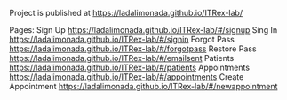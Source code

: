 Project is published at https://ladalimonada.github.io/ITRex-lab/

Pages:
  Sign Up https://ladalimonada.github.io/ITRex-lab/#/signup
  Sing In https://ladalimonada.github.io/ITRex-lab/#/signin
  Forgot Pass https://ladalimonada.github.io/ITRex-lab/#/forgotpass
  Restore Pass https://ladalimonada.github.io/ITRex-lab/#/emailsent
  Patients https://ladalimonada.github.io/ITRex-lab/#/patients
  Appointments https://ladalimonada.github.io/ITRex-lab/#/appointments
  Create Appointment https://ladalimonada.github.io/ITRex-lab/#/newappointment
  
